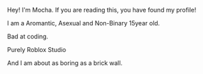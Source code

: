 Hey! I'm Mocha. If you are reading this, you have found my profile! 

I am a Aromantic, Asexual and Non-Binary 15year old. 

Bad at coding. 

Purely Roblox Studio 

And I am about as boring as a brick wall.
